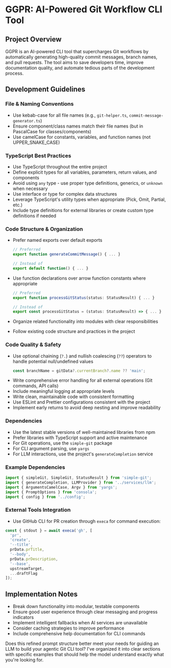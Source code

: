 # GGPR: AI-Powered Git Workflow CLI Tool

## Project Overview

GGPR is an AI-powered CLI tool that supercharges Git workflows by automatically generating high-quality commit messages, branch names, and pull requests. The tool aims to save developers time, improve documentation quality, and automate tedious parts of the development process.

## Development Guidelines

### File & Naming Conventions

- Use kebab-case for all file names (e.g., `git-helper.ts`, `commit-message-generator.ts`)
- Ensure component/class names match their file names (but in PascalCase for classes/components)
- Use camelCase for constants, variables, and function names (not UPPER_SNAKE_CASE)

### TypeScript Best Practices

- Use TypeScript throughout the entire project
- Define explicit types for all variables, parameters, return values, and components
- Avoid using `any` type - use proper type definitions, generics, or `unknown` when necessary
- Use interface or type for complex data structures
- Leverage TypeScript's utility types when appropriate (Pick, Omit, Partial, etc.)
- Include type definitions for external libraries or create custom type definitions if needed

### Code Structure & Organization

- Prefer named exports over default exports

  ```typescript
  // Preferred
  export function generateCommitMessage() { ... }

  // Instead of
  export default function() { ... }
  ```

- Use function declarations over arrow function constants where appropriate

  ```typescript
  // Preferred
  export function processGitStatus(status: StatusResult) { ... }

  // Instead of
  export const processGitStatus = (status: StatusResult) => { ... }
  ```

- Organize related functionality into modules with clear responsibilities
- Follow existing code structure and practices in the project

### Code Quality & Safety

- Use optional chaining (`?.`) and nullish coalescing (`??`) operators to handle potential null/undefined values
  ```typescript
  const branchName = gitData?.currentBranch?.name ?? 'main';
  ```
- Write comprehensive error handling for all external operations (Git commands, API calls)
- Include meaningful logging at appropriate levels
- Write clean, maintainable code with consistent formatting
- Use ESLint and Prettier configurations consistent with the project
- Implement early returns to avoid deep nesting and improve readability

### Dependencies

- Use the latest stable versions of well-maintained libraries from npm
- Prefer libraries with TypeScript support and active maintenance
- For Git operations, use the `simple-git` package
- For CLI argument parsing, use `yargs`
- For LLM interactions, use the project's `generateCompletion` service

### Example Dependencies

```typescript
import { simpleGit, SimpleGit, StatusResult } from 'simple-git';
import { generateCompletion, LLMProvider } from '../services/llm';
import { ArgumentsCamelCase, Argv } from 'yargs';
import { PromptOptions } from 'consola';
import { config } from '../config';
```

### External Tools Integration

- Use GitHub CLI for PR creation through `execa` for command execution:

```typescript
const { stdout } = await execa('gh', [
  'pr',
  'create',
  '--title',
  prData.prTitle,
  '--body',
  prData.prDescription,
  '--base',
  upstreamTarget,
  ...draftFlag
]);
```

## Implementation Notes

- Break down functionality into modular, testable components
- Ensure good user experience through clear messaging and progress indicators
- Implement intelligent fallbacks when AI services are unavailable
- Consider caching strategies to improve performance
- Include comprehensive help documentation for CLI commands

Does this refined prompt structure better meet your needs for guiding an LLM to build your agentic Git CLI tool? I've organized it into clear sections with specific examples that should help the model understand exactly what you're looking for.
